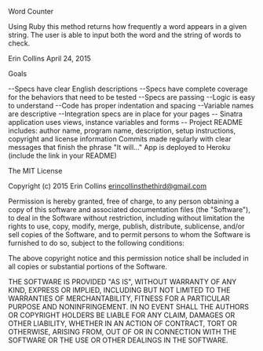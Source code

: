 Word Counter

Using Ruby this method returns how frequently a word appears in a given string. The user is able to input both the word and the string of words to check.

Erin Collins
April 24, 2015

Goals

--Specs have clear English descriptions
--Specs have complete coverage for the behaviors that need to be tested
--Specs are passing
--Logic is easy to understand
--Code has proper indentation and spacing
--Variable names are descriptive
--Integration specs are in place for your pages
-- Sinatra application uses views, instance variables and forms
-- Project README includes: author name, program name, description, setup instructions, copyright and license information
Commits made regularly with clear messages that finish the phrase "It will…"
App is deployed to Heroku (include the link in your README)

The MIT License

Copyright (c) 2015 Erin Collins <erincollinsthethird@gmail.com>

Permission is hereby granted, free of charge, to any person obtaining a copy
of this software and associated documentation files (the "Software"), to deal
in the Software without restriction, including without limitation the rights
to use, copy, modify, merge, publish, distribute, sublicense, and/or sell
copies of the Software, and to permit persons to whom the Software is
furnished to do so, subject to the following conditions:

The above copyright notice and this permission notice shall be included in
all copies or substantial portions of the Software.

THE SOFTWARE IS PROVIDED "AS IS", WITHOUT WARRANTY OF ANY KIND, EXPRESS OR
IMPLIED, INCLUDING BUT NOT LIMITED TO THE WARRANTIES OF MERCHANTABILITY,
FITNESS FOR A PARTICULAR PURPOSE AND NONINFRINGEMENT. IN NO EVENT SHALL THE
AUTHORS OR COPYRIGHT HOLDERS BE LIABLE FOR ANY CLAIM, DAMAGES OR OTHER
LIABILITY, WHETHER IN AN ACTION OF CONTRACT, TORT OR OTHERWISE, ARISING FROM,
OUT OF OR IN CONNECTION WITH THE SOFTWARE OR THE USE OR OTHER DEALINGS IN
THE SOFTWARE.
